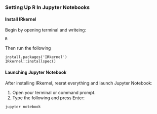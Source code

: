 ### Setting Up R In Jupyter Notebooks
#### Install IRkernel
Begin by opening terminal and writeing:

```
R
```
Then run the following
```
install.packages('IRkernel')
IRkernel::installspec()
```
#### Launching Jupyter Notebook
After installing IRkernel, resrat everything and launch Jupyter Notebook:
1. Open your terminal or command prompt.
2. Type the following and press Enter:
```
jupyter notebook
```
